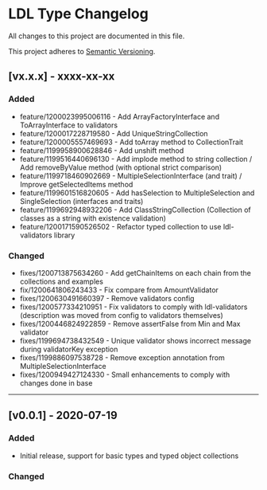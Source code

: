 # LDL Type Changelog

All changes to this project are documented in this file.

This project adheres to [Semantic Versioning](https://semver.org/spec/v2.0.0.html).

## [vx.x.x] - xxxx-xx-xx

### Added

- feature/1200023995006116 - Add ArrayFactoryInterface and ToArrayInterface to validators
- feature/1200017228719580 - Add UniqueStringCollection
- feature/1200005557469693 - Add toArray method to CollectionTrait
- feature/1199958900628846 - Add unshift method
- feature/1199516440696130 - Add implode method to string collection / Add removeByValue method (with optional strict comparison)
- feature/1199718460902669 - MultipleSelectionInterface (and trait) / Improve getSelectedItems method
- feature/1199601516820605 - Add hasSelection to MultipleSelection and SingleSelection (interfaces and traits)
- feature/1199692948932206 - Add ClassStringCollection (Collection of classes as a string with existence validation)
- feature/1200171590526502 - Refactor typed collection to use ldl-validators library

### Changed

- fixes/1200713875634260 - Add getChainItems on each chain from the collections and examples
- fix/1200641806243433 - Fix compare from AmountValidator
- fixes/1200630491660397 - Remove validators config
- fixes/1200577334210951 - Fix validators to comply with ldl-validators (description was moved from config to validators themselves)
- fixes/1200446824922859 - Remove assertFalse from Min and Max validator
- fixes/1199694738432549 - Unique validator shows incorrect message during validatorKey exception
- fixes/1199886097538728 - Remove exception annotation from MultipleSelectionInterface
- fixes/1200949427124330 - Small enhancements to comply with changes done in base

---

## [v0.0.1] - 2020-07-19

### Added

- Initial release, support for basic types and typed object collections

### Changed
